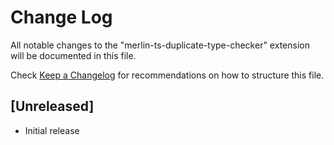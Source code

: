 # Change Log

All notable changes to the "merlin-ts-duplicate-type-checker" extension will be documented in this file.

Check [Keep a Changelog](http://keepachangelog.com/) for recommendations on how to structure this file.

## [Unreleased]

- Initial release